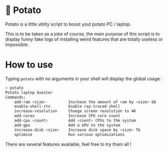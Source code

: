 # 🥔 Potato

Potato is a little utility script to boost yout potato PC / laptop.

This is to be taken as a joke of course, the main purpose of this script is to display funny fake logs of installing weird features that are totally useless or impossible.

# How to use

Typing `potato` with no arguments in your shell will display the global usage :

```sh
> potato
Potato laptop booster
Commands:
    add-ram	<size>          Increase the amount of ram by <size> Gb
    enable-shell-rtx        Enable ray-traced shell
    increase-resolution     Change screen resolution to 4K
    add-cores               Increase CPU core count
    add-cpu	<count>         Add <count> CPUs to the system
    add-gpu                 Add a GPU to the system
    increase-disk <size>    Increase disk space by <size> Tb
    optimize                Run various optimizations
```

There are several features available, feel free to try them all !